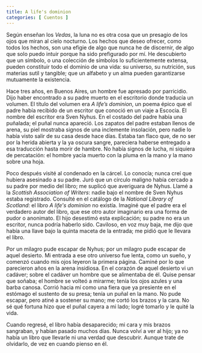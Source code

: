 ```yaml
---
title: A life's dominion 
categories: [ Cuentos ]
---
```





Según enseñan los *Vedas*, la luna no es otra cosa que un presagio de los ojos
que miran al cielo nocturno. Los hechos que deseo ofrecer, como todos los
hechos, son una efigie de algo que nunca he de discernir, de algo que solo
puedo intuir porque ha sido prefigurado por mí. He descubierto que un símbolo,
o una colección de símbolos lo suficientemente extensa, pueden constituir todo
el dominio de una vida: su universo, su nutrición, sus materias sutil y
tangible; que un alfabeto y un alma pueden garantizarse mutuamente la
existencia.

Hace tres años, en Buenos Aires, un hombre fue apresado por parricidio. Dijo
haber encontrado a su padre muerto en el escritorio donde traducía un volumen.
El título del volumen era *A life’s dominion*, un poema épico que el padre
había recibido de un escritor que conoció en un viaje a Escocia. El nombre del
escritor era Sven Nyhus. En el costado del padre había una puñalada; el puñal
nunca apareció. Los zapatos del padre estaban llenos de arena, su piel mostraba
signos de una inclemente insolación, pero nadie lo había visto salir de su casa
desde hace días. Estaba tan flaco que, de no ser por la herida abierta y la ya
oscura sangre, pareciera haberse entregado a esa traducción hasta morir de
hambre. No había signos de lucha, ni siquiera de percatación: el hombre yacía
muerto con la pluma en la mano y la mano sobre una hoja.

Poco después visité al condenado en la cárcel. Lo conocía; nunca creí que
hubiera asesinado a su padre. Juró que un círculo maligno había cercado a su
padre por medio del libro; me suplicó que averiguara de Nyhus. Llamé a la
*Scottish Association of Writers*: nadie bajo el nombre de Sven Nyhus estaba
registrado. Consulté en el catálogo de la *National Library of Scotland*: el
libro *A life's dominion* no existía. Imaginé que el padre era el verdadero
autor del libro, que ese otro autor imaginario era una forma de pudor o
anonimato. El hijo desestimó esta explicación; su padre no era un escritor,
nunca podría haberlo sido. Caviloso, en voz muy baja, me dijo que había una
llave bajo la quinta maceta de la entrada; me pidió que le llevara el libro.

Por un milagro pude escapar de Nyhus; por un milagro pude escapar de aquel
desierto. Mi entrada a ese otro universo fue lenta, como un sueño, y comenzó
cuando mis ojos leyeron la primera página. Caminé por lo que parecieron años en
la arena insidiosa. En el corazón de aquel desierto vi un cadáver; sobre el
cadáver un hombre que se alimentaba de él. Quise pensar que soñaba; el hombre se
volteó a mirarme; tenía los ojos azules y una barba canosa. Corrió hacia mí como
una fiera que ya presiente en el estómago el sustento de su presa; tenía un
puñal en la mano. No pude escapar, pero atiné a sostener su mano; me cortó los
brazos y la cara. No sé qué fortuna hizo que el puñal cayera a mi lado; logré
tomarlo y le quité la vida.

Cuando regresé, el libro había desaparecido; mi cara y mis brazos sangraban, y
habían pasado muchos días. Nunca volví a ver al hijo; ya no había un libro que
llevarle ni una verdad que descubrir. Aunque trate de olvidarlo, de vez en 
cuando pienso en él.
